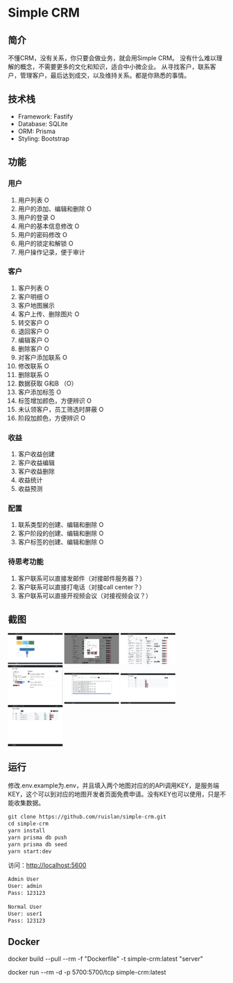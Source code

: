 # Simple CRM

## 简介

不懂CRM，没有关系，你只要会做业务，就会用Simple CRM。
没有什么难以理解的概念，不需要更多的文化和知识，适合中小微企业。
从寻找客户，联系客户，管理客户，最后达到成交，以及维持关系。都是你熟悉的事情。

## 技术栈

* Framework: Fastify
* Database: SQLite
* ORM: Prisma
* Styling: Bootstrap

## 功能

### 用户

1. 用户列表 O
2. 用户的添加、编辑和删除 O
3. 用户的登录 O
4. 用户的基本信息修改 O
5. 用户的密码修改 O
6. 用户的锁定和解锁 O
7. 用户操作记录，便于审计

### 客户

1. 客户列表 O
2. 客户明细 O
3. 客户地图展示
4. 客户上传、删除图片 O
5. 转交客户 O
6. 退回客户 O
7. 编辑客户 O
8. 删除客户 O
9. 对客户添加联系 O
10. 修改联系 O
11. 删除联系 O
12. 数据获取 G和B （O）
13. 客户添加标签 O
14. 标签增加颜色，方便辨识 O
15. 未认领客户，员工筛选时屏蔽 O
16. 阶段加颜色，方便辨识 O

### 收益

1. 客户收益创建
2. 客户收益编辑
3. 客户收益删除
4. 收益统计
5. 收益预测

### 配置

1. 联系类型的创建、编辑和删除 O
2. 客户阶段的创建、编辑和删除 O
3. 客户标签的创建、编辑和删除 O

### 待思考功能

1. 客户联系可以直接发邮件（对接邮件服务器？）
2. 客户联系可以直接打电话（对接call center？）
3. 客户联系可以直接开视频会议（对接视频会议？）

## 截图

<div>
    <img src="./docs/screenshots/screenshot_dashboard.png" width="25%">
    <img src="./docs/screenshots/screenshot_customers.png" width="25%">
    <img src="./docs/screenshots/screenshot_my_customers.png" width="25%">
    <img src="./docs/screenshots/screenshot_customer_detail.png" width="25%">
    <img src="./docs/screenshots/screenshot_system_dataset.png" width="25%">
    <img src="./docs/screenshots/screenshot_system_link_type.png" width="25%">
    <img src="./docs/screenshots/screenshot_system_user.png" width="25%">
</div>

## 运行

修改.env.example为.env，并且填入两个地图对应的的API调用KEY，是服务端KEY，这个可以到对应的地图开发者页面免费申请。没有KEY也可以使用，只是不能收集数据。

```shell
git clone https://github.com/ruislan/simple-crm.git
cd simple-crm
yarn install
yarn prisma db push
yarn prisma db seed
yarn start:dev
```

访问：<http://localhost:5600>

```
Admin User
User: admin
Pass: 123123

Normal User
User: user1
Pass: 123123
```

## Docker

docker build --pull --rm -f "Dockerfile" -t simple-crm:latest "server"

docker run --rm -d  -p 5700:5700/tcp simple-crm:latest
